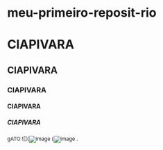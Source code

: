 # meu-primeiro-reposit-rio
# ClAPIVARA
## ClAPIVARA
### ClAPIVARA
#### ClAPIVARA
##### ClAPIVARA
<sub> gATO
![](![image](https://user-images.githubusercontent.com/107186248/176662708-b971bd52-181b-4a41-be81-f1aca27716c0.png)
(![image](https://user-images.githubusercontent.com/107186248/176663741-4fba8402-b2d4-4435-9faa-03a08ae77773.png)
.
